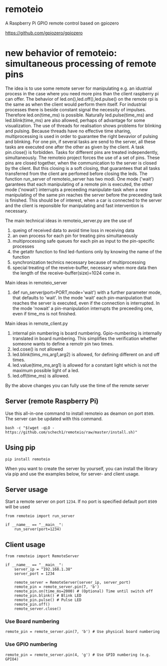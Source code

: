 # remoteio
A Raspberry Pi GPIO remote control based on gpiozero

https://github.com/gpiozero/gpiozero

# new behavior of remoteio: simultaneous processing of remote pins
The idea is to use some remote server for manipulating e.g. an idustrial process in the case where you need more pins than the client raspberry pi can offer.
The behavior of led.on(),led.off(),led.pulse() on the remote rpi is the same as when the client would perform them itself.
For industrial processes there is beside constant signal the necessity of impulses. Therefore led.on(time_ms) is possible. Naturally led.pulse(time_ms) and led.blink(time_ms) are also
allowed, perhaps of advantage for some visualization. The use of threads for realisation shows problems for blinking and pulsing. Because threads have no effective time sharing, multiprocessing is used
in order to guarantee the right bevavior of pulsing and blinking. For one pin, if several tasks are send to the server, all these tasks are executed one after the other as given by the client. A task pin.close() is forbidden. Tasks for different pins are treated independently, simultaneously. The remoteio project forces the use of a set of pins. These pins are closed together, when the communication to the server is closed by the client. But this closing is a soft closing, that guarantees that all tasks transferred from the client are perfomed before closing the leds. The function run_server of remoteio_server has two modi. One mode ('wait') garantees that each manipulating of a remote pin is executed, the other mode ('nowait') interrupts a preceeding manipulate-task when a new manipulating of the same pin reaches the server before the preceeding task is finished. This should be of interest, when a car is connected to the server and the client is reponsible for manipulating and fast intervention is necessary.

The main technical ideas in remoteio_server.py are the use of 
  1. queing of received data to avoid time loss in receiving data
  2. an own process for each pin for treating pins simultaneously
  3. multiprocessing safe queues for each pin as input to the pin-specific processes
  4. the getattr function to find led-funtions only by knowing the name of the function
  5. synchronization technics necessary because of multiprocessing
  6. special treating of the reveive-buffer, necessary when more data then the length of the receive-buffer(size)=1024 come in. 

Main ideas in remoteio_server
  1. def run_server(port=PORT,mode='wait') with a further parameter mode, that defaults to 'wait'.
     In the mode 'wait' each pin-manipulation that reaches the server is executed, even if the connection is interrupted.
     In the mode 'nowait' a pin-manipulation interrupts the preceeding one, even if time_ms is not finished.
     
Main ideas in remote_client.py 
1. internal pin numbering is board numbering. Gpio-numbering is internally translated in board numbering. This simplifies the verification whether someone wants to define a remotr pin two times.
2. led.cose() is not allowed
3. led.blink(tims_ms,arg1,arg2) is allowed, for defining different on and off times.
4. led.value(time_ms,arg1) is allowed for a constant light which is not the maximum possible light of a led.
5. led.off(time_ms) is allowed.
   
By the above changes you can fully use the time of the remote server


## Server (remote Raspberry Pi)
Use this all-in-one command to install remoteio as deamon on port `8509`.
The server can be updated with this command.
```
bash -c "$(wget -qLO - https://github.com/schech1/remoteio/raw/master/install.sh)"

```

##  Using pip
```
pip install remoteio
```
When you want to create the server by yourself, you can install the library via
pip and use the examples below, for server- and client usage.



## Server usage
Start a remote server on port `1234`.
If no port is specified default port `8509` will be used

```
from remoteio import run_server

if __name__ == "__main__":
    run_server(port=1234)

```


## Client usage
```
from remoteio import RemoteServer

if __name__ == "__main__":
    server_ip = "192.168.1.38"
    server_port = 1234

    remote_server = RemoteServer(server_ip, server_port)
    remote_pin = remote_server.pin(7, 'b')
    remote_pin.on(time_ms=2000) # (Optional) Time until switch off
    remote_pin.blink() # Blink LED
    remote_pin.pulse() # Pulse LED
    remote_pin.off()
    remote_server.close()
```

### Use Board numbering
```
remote_pin = remote_server.pin(7, 'b') # Use physical board numbering
```
### Use GPIO numbering
```
remote_pin = remote_server.pin(4, 'g') # Use GPIO numbering (e.g. GPIO4)
```

